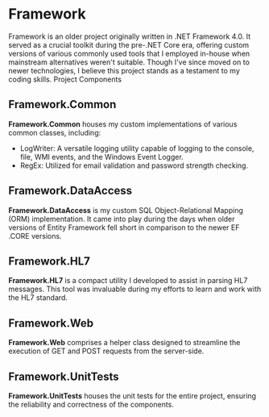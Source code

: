 # Framework
Framework is an older project originally written in .NET Framework 4.0. It served as a crucial toolkit during the pre-.NET Core era, offering custom versions of various commonly used tools that I employed in-house when mainstream alternatives weren't suitable. Though I've since moved on to newer technologies, I believe this project stands as a testament to my coding skills.
Project Components
## Framework.Common

**Framework.Common** houses my custom implementations of various common classes, including:

* LogWriter: A versatile logging utility capable of logging to the console, file, WMI events, and the Windows Event Logger.
* RegEx: Utilized for email validation and password strength checking.

## Framework.DataAccess

**Framework.DataAccess** is my custom SQL Object-Relational Mapping (ORM) implementation. It came into play during the days when older versions of Entity Framework fell short in comparison to the newer EF .CORE versions.

## Framework.HL7

**Framework.HL7** is a compact utility I developed to assist in parsing HL7 messages. This tool was invaluable during my efforts to learn and work with the HL7 standard.

## Framework.Web

**Framework.Web** comprises a helper class designed to streamline the execution of GET and POST requests from the server-side.
## Framework.UnitTests

**Framework.UnitTests** houses the unit tests for the entire project, ensuring the reliability and correctness of the components.
